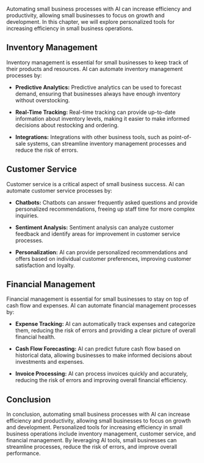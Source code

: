 
Automating small business processes with AI can increase efficiency and productivity, allowing small businesses to focus on growth and development. In this chapter, we will explore personalized tools for increasing efficiency in small business operations.

Inventory Management
--------------------

Inventory management is essential for small businesses to keep track of their products and resources. AI can automate inventory management processes by:

* **Predictive Analytics:** Predictive analytics can be used to forecast demand, ensuring that businesses always have enough inventory without overstocking.

* **Real-Time Tracking:** Real-time tracking can provide up-to-date information about inventory levels, making it easier to make informed decisions about restocking and ordering.

* **Integrations:** Integrations with other business tools, such as point-of-sale systems, can streamline inventory management processes and reduce the risk of errors.

Customer Service
----------------

Customer service is a critical aspect of small business success. AI can automate customer service processes by:

* **Chatbots:** Chatbots can answer frequently asked questions and provide personalized recommendations, freeing up staff time for more complex inquiries.

* **Sentiment Analysis:** Sentiment analysis can analyze customer feedback and identify areas for improvement in customer service processes.

* **Personalization:** AI can provide personalized recommendations and offers based on individual customer preferences, improving customer satisfaction and loyalty.

Financial Management
--------------------

Financial management is essential for small businesses to stay on top of cash flow and expenses. AI can automate financial management processes by:

* **Expense Tracking:** AI can automatically track expenses and categorize them, reducing the risk of errors and providing a clear picture of overall financial health.

* **Cash Flow Forecasting:** AI can predict future cash flow based on historical data, allowing businesses to make informed decisions about investments and expenses.

* **Invoice Processing:** AI can process invoices quickly and accurately, reducing the risk of errors and improving overall financial efficiency.

Conclusion
----------

In conclusion, automating small business processes with AI can increase efficiency and productivity, allowing small businesses to focus on growth and development. Personalized tools for increasing efficiency in small business operations include inventory management, customer service, and financial management. By leveraging AI tools, small businesses can streamline processes, reduce the risk of errors, and improve overall performance.

